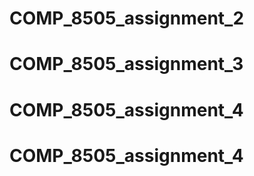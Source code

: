 # COMP_8505_assignment_2
# COMP_8505_assignment_3
# COMP_8505_assignment_4
# COMP_8505_assignment_4
